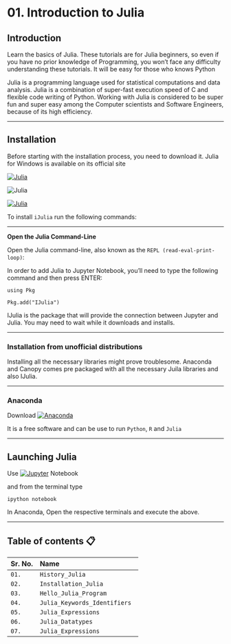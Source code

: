
# 01. Introduction to Julia 
## Introduction 
Learn the basics of Julia. These tutorials are for Julia beginners, so even if you have no prior knowledge of Programming, you won’t face any difficulty understanding these tutorials.
It will be easy for those who knows Python

Julia is a programming language used for statistical computations and data analysis. Julia is a combination of super-fast execution speed of C and flexible code writing of Python. Working with Julia is considered to be super fun and super easy among the Computer scientists and Software Engineers, because of its high efficiency.

---

## Installation 
Before starting with the installation process, you need to download it. 
Julia for Windows is available on its official site 

[![Julia](https://img.shields.io/badge/docs-latest-blue.svg)](https://JuliaLang.github.io/IJulia.jl/dev)

![Julia](https://img.shields.io/badge/-Julia-9558B2?style=for-the-badge&logo=julia&logoColor=white)

[![Julia](https://img.shields.io/badge/-Julia-9558B2?style=for-the-badge&logo=julia&logoColor=white)](https://JuliaLang.github.io/IJulia.jl/dev)

To install `iJulia` run the following commands:

---

**Open the Julia Command-Line**

Open the Julia command-line, also known as the 
`REPL (read-eval-print-loop)`:

In order to add Julia to Jupyter Notebook, you’ll need to type the following command and then press ENTER:

`using Pkg`

`Pkg.add("IJulia")`

IJulia is the package that will provide the connection between Jupyter and Julia. You may need to wait while it downloads and installs.

---

### Installation from unofficial distributions

Installing all the necessary libraries might prove troublesome. 
Anaconda and Canopy comes pre packaged with all the necessary Juila libraries 
and also IJulia. 

---

### Anaconda

Download [![Anaconda](https://img.shields.io/badge/Anaconda-%2344A833.svg?style=for-the-badge&logo=anaconda&logoColor=white)](https://www.anaconda.com/products/individual)

It is a free software and can be use to run `Python`, `R` and `Julia`

---

## Launching Julia 
Use
<a href="https://jupyter.org/" target="_blank"><img alt="Jupyter" src="https://img.shields.io/badge/Jupyter-F37626.svg?&style=flat-square&logo=Jupyter&logoColor=white"></a> Notebook

and from the terminal type


`ipython notebook`

In Anaconda, Open the respective terminals and execute the above.

---

## Table of contents 📋

| Sr. No. |    Name     | 
| :-------- | :------- | 
| `01.`      | `History_Julia` |
| `02.`      | `Installation_Julia` |
| `03.`      | `Hello_Julia_Program ` |
| `04.`      | `Julia_Keywords_Identifiers ` |
| `05.`      | `Julia_Expressions ` |
| `06.`      | `Julia_Datatypes` |
| `07.`      | `Julia_Expressions ` |















  
